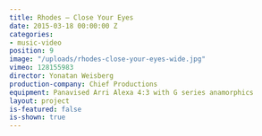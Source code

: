 ```yaml
---
title: Rhodes — Close Your Eyes
date: 2015-03-18 00:00:00 Z
categories:
- music-video
position: 9
image: "/uploads/rhodes-close-your-eyes-wide.jpg"
vimeo: 128155983
director: Yonatan Weisberg
production-company: Chief Productions
equipment: Panavised Arri Alexa 4:3 with G series anamorphics
layout: project
is-featured: false
is-shown: true
---
```


